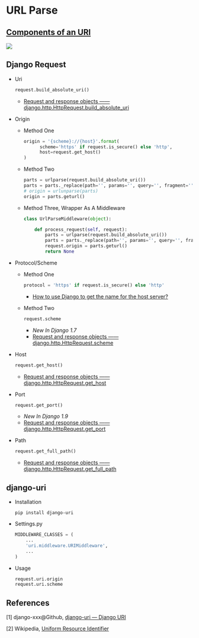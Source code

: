# URL Parse

## [Components of an URI](https://medialize.github.io/URI.js/about-uris.html)

![](http://ww4.sinaimg.cn/large/c05783a7gw1f2h380qt9jj21500i8q5o.jpg)

## Django Request

* Uri

  ```python
  request.build_absolute_uri()
  ```

  * [Request and response objects —— django.http.HttpRequest.build_absolute_uri](https://docs.djangoproject.com/en/1.9/ref/request-response/#django.http.HttpRequest.build_absolute_uri)

* Origin

  * Method One

    ```python
    origin = '{scheme}://{host}'.format(
          scheme='https' if request.is_secure() else 'http',
          host=request.get_host()
    )
    ```

  * Method Two

    ```python
    parts = urlparse(request.build_absolute_uri())
    parts = parts._replace(path='', params='', query='', fragment='')
    # origin = urlunparse(parts)
    origin = parts.geturl()
    ```

  * Method Three, Wrapper As A Middleware

    ```python
    class UrlParseMiddleware(object):

    	def process_request(self, request):
            parts = urlparse(request.build_absolute_uri())
            parts = parts._replace(path='', params='', query='', fragment='')
            request.origin = parts.geturl()
            return None
    ```

* Protocol/Scheme

  * Method One

    ```python
    protocol = 'https' if request.is_secure() else 'http'
    ```

    * [How to use Django to get the name for the host server?](http://stackoverflow.com/questions/4093999/how-to-use-django-to-get-the-name-for-the-host-server)

  * Method Two

    ```python
    request.scheme
    ```

    * _New In Django 1.7_
    * [Request and response objects —— django.http.HttpRequest.scheme](https://docs.djangoproject.com/en/1.7/ref/request-response/#django.http.HttpRequest.scheme)

* Host

  ```python
  request.get_host()
  ```

  * [Request and response objects —— django.http.HttpRequest.get_host](https://docs.djangoproject.com/en/1.9/ref/request-response/#django.http.HttpRequest.get_host)

* Port

  ```python
  request.get_port()
  ```

  * _New In Django 1.9_
  * [Request and response objects —— django.http.HttpRequest.get_port](https://docs.djangoproject.com/en/1.9/ref/request-response/#django.http.HttpRequest.get_port)

* Path

  ```python
  request.get_full_path()
  ```

  * [Request and response objects —— django.http.HttpRequest.get_full_path](https://docs.djangoproject.com/en/1.9/ref/request-response/#django.http.HttpRequest.get_full_path)

## django-uri

* Installation

  ```shell
  pip install django-uri
  ```

* Settings.py

  ```python
  MIDDLEWARE_CLASSES = (
      ...
      'uri.middleware.URIMiddleware',
      ...
  )
  ```

* Usage

  ```python
  request.uri.origin
  request.uri.scheme
  ```

## References

[1] django-xxx@Github, [django-uri — Django URI](https://github.com/django-xxx/django-uri)

[2] Wikipedia, [Uniform Resource Identifier](https://en.wikipedia.org/wiki/Uniform_Resource_Identifier)